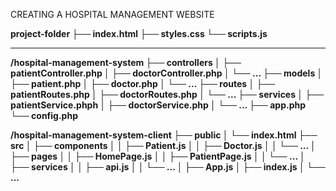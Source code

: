 CREATING A HOSPITAL MANAGEMENT WEBSITE

**project-folder
  ├── index.html
  ├── styles.css
  └── scripts.js**

---

**/hospital-management-system
├── controllers
│   ├── patientController.php
│   ├── doctorController.php
│   └── ...
├── models
│   ├── patient.php
│   ├── doctor.php
│   └── ...
├── routes
│   ├── patientRoutes.php
│   ├── doctorRoutes.php
│   └── ...
├── services
│   ├── patientService.phph
│   ├── doctorService.php
│   └── ...
├── app.php
└── config.php**

**/hospital-management-system-client
├── public
│   └── index.html
├── src
│   ├── components
│   │   ├── Patient.js
│   │   ├── Doctor.js
│   │   └── ...
│   ├── pages
│   │   ├── HomePage.js
│   │   ├── PatientPage.js
│   │   └── ...
│   ├── services
│   │   ├── api.js
│   │   └── ...
│   ├── App.js
│   ├── index.js
│   └── ...**
